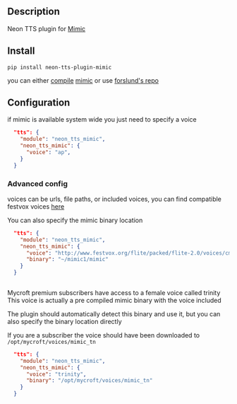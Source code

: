 ## Description

Neon TTS plugin for [Mimic](https://github.com/MycroftAI/mimic1)

## Install

`pip install neon-tts-plugin-mimic`

you can either [compile](https://github.com/MycroftAI/mycroft-core/blob/dev/scripts/install-mimic.sh) [mimic](https://github.com/MycroftAI/mimic1) or use [forslund's repo](https://forslund.github.io/mycroft-desktop-repo/)

## Configuration

if mimic is available system wide you just need to specify a voice

```json
  "tts": {
    "module": "neon_tts_mimic",
    "neon_tts_mimic": {
      "voice": "ap",
    }
  }
```


### Advanced config

voices can be urls, file paths, or included voices, you can find compatible festvox voices [here](http://www.festvox.org/flite/packed/flite-2.0/voices/)

You can also specify the mimic binary location

```json
  "tts": {
    "module": "neon_tts_mimic",
    "neon_tts_mimic": {
      "voice": "http://www.festvox.org/flite/packed/flite-2.0/voices/cmu_us_fem.flitevox",
      "binary": "~/mimic1/mimic"
    }
  }
        
```

Mycroft premium subscribers have access to a female voice called trinity
This voice is actually a pre compiled mimic binary with the voice included

The plugin should automatically detect this binary and use it, but you can 
also specify the binary location directly

If you are a subscriber the voice should have been downloaded to `/opt/mycroft/voices/mimic_tn`

```json
  "tts": {
    "module": "neon_tts_mimic",
    "neon_tts_mimic": {
      "voice": "trinity",
      "binary": "/opt/mycroft/voices/mimic_tn"
    }
  }
        
```
